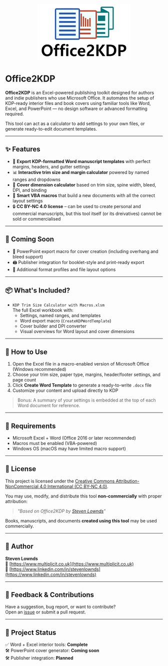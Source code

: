<p align="center">
  <img src="assets/Logo_1000x600.png" alt="Office2KDP Logo" width="300">
</p>

# Office2KDP

**Office2KDP** is an Excel-powered publishing toolkit designed for authors and indie publishers who use Microsoft Office. 
It automates the setup of KDP-ready interior files and book covers using familiar tools like Word, Excel, and PowerPoint — no design software or advanced formatting required.

This tool can act as a calculator to add settings to your own files, or generate ready-to-edit document templates.

---

## ✨ Features

- 📄 **Export KDP-formatted Word manuscript templates** with perfect margins, headers, and gutter settings
- 📊 **Interactive trim size and margin calculator** powered by named ranges and dropdowns
-  📐 **Cover dimension calculator** based on trim size, spine width, bleed, DPI, and binding
- 📎 **Smart VBA macros** that build a new documents with all the correct layout settings
- 🔒 **CC BY-NC 4.0 license** – can be used to create personal and commercial manuscripts, but this tool itself (or its dreivatives) cannot be sold or commercialised

---

## 🚧 Coming Soon

- 🎨 PowerPoint export macro for cover creation (including overhang and bleed support)
- 🖨️ Publisher integration for booklet-style and print-ready export
- 📁 Additional format profiles and file layout options

---

## 📦 What's Included?

- `KDP Trim Size Calculator with Macros.xlsm`  
  The full Excel workbook with:
  - Settings, named ranges, and templates
  - Word export macro (`CreateKDPWordTemplate`)
  - Cover builder and DPI converter
  - Visual overviews for Word layout and cover dimensions

---

## 🚀 How to Use

1. Open the Excel file in a macro-enabled version of Microsoft Office (Windows recommended)
2. Choose your trim size, paper type, margins, header/footer settings, and page count
3. Click **Create Word Template** to generate a ready-to-write `.docx` file
4. Customize your content and upload directly to KDP

> Bonus: A summary of your settings is embedded at the top of each Word document for reference.

---

## 🧰 Requirements

- Microsoft Excel + Word (Office 2016 or later recommended)
- Macros must be enabled (VBA-powered)
- Windows OS (macOS may have limited macro support)

---

## 📜 License

This project is licensed under the [Creative Commons Attribution-NonCommercial 4.0 International (CC BY-NC 4.0)](https://creativecommons.org/licenses/by-nc/4.0/).

You may use, modify, and distribute this tool **non-commercially** with proper attribution:

> *"Based on Office2KDP by [Steven Lownds](https://www.multiplicit.co.uk)"*

Books, manuscripts, and documents **created using this tool** may be used commercially.

---

## 🙌 Author

**Steven Lownds**  
🔗 [https://www.multiplicit.co.uk](https://www.multiplicit.co.uk)  
🔗 [https://www.linkedin.com/in/stevenlownds](https://www.linkedin.com/in/stevenlownds)


---

## 📣 Feedback & Contributions

Have a suggestion, bug report, or want to contribute?  
Open an [issue](https://github.com/yourusername/office2kdp/issues) or submit a pull request.

---

## 💬 Project Status

✅ Word + Excel interior tools: **Complete**  
🛠️ PowerPoint cover generator: **Coming soon**  
🛠️ Publisher integration: **Planned**
